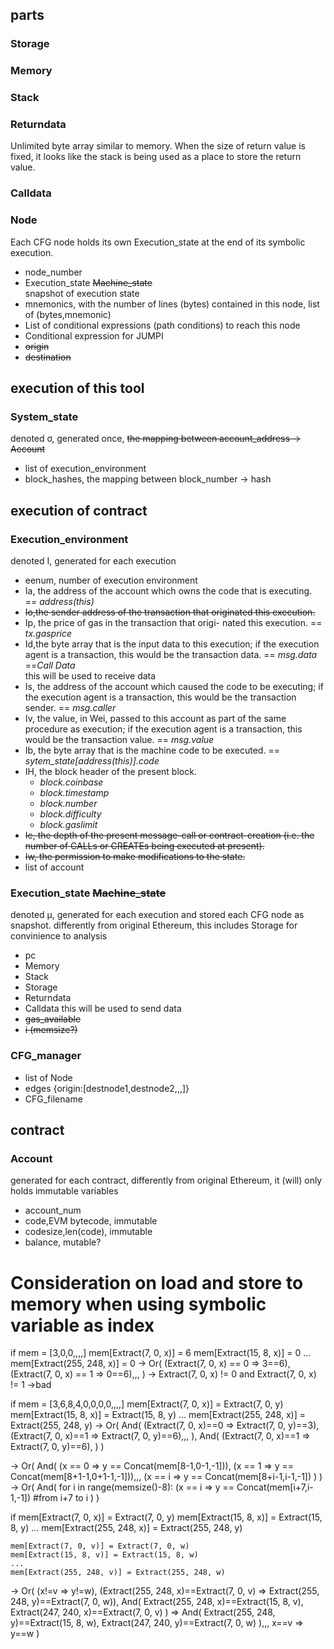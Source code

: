 
## parts
### Storage
### Memory
### Stack
### Returndata
Unlimited byte array similar to  memory. When the size of return value is fixed, it looks like the stack is being used as a place to store the return value.
### Calldata
### Node
Each CFG node holds its own Execution_state at the end of its symbolic execution.
- node_number
- Execution_state ~~Machine_state~~  
snapshot of execution state
- mnemonics,  with the number of lines (bytes) contained in this node, list of (bytes,mnemonic)
- List of conditional expressions (path conditions) to reach this node
- Conditional expression for JUMPI
- ~~origin~~
- ~~destination~~


## execution of this tool
### System_state
denoted σ, generated once, ~~the mapping between account_address -> Account~~
- list of execution_environment
- block_hashes, the mapping between block_number -> hash

## execution of contract
### Execution_environment
denoted I, generated for each execution
- eenum, number of execution environment
- Ia, the address of the account which owns the code that is executing. == *address(this)*
- ~~Io,the sender address of the transaction that originated this execution.~~
- Ip, the price of gas in the transaction that origi- nated this execution. == *tx.gasprice*
- Id,the byte array that is the input data to this execution; if the execution agent is a transaction, this would be the transaction data. == *msg.data* ==*Call Data*  
this will be used to receive data
- Is, the address of the account which caused the code to be executing; if the execution agent is a transaction, this would be the transaction sender. == *msg.caller*
- Iv, the value, in Wei, passed to this account as part of the same procedure as execution; if the execution agent is a transaction, this would be the transaction value. == *msg.value*
- Ib, the byte array that is the machine code to be executed. == *sytem_state[address(this)].code*
- IH, the block header of the present block.
    - *block.coinbase*
    - *block.timestamp*
    - *block.number*
    - *block.difficulty*
    - *block.gaslimit*
- ~~Ie, the depth of the present message-call or contract-creation (i.e. the number of CALLs or CREATEs being executed at present).~~
- ~~Iw, the permission to make modifications to the state.~~
- list of account

### Execution_state ~~Machine_state~~
denoted µ, generated for each execution and stored each CFG node as snapshot. differently from original Ethereum, this includes Storage for convinience to analysis
- pc
- Memory
- Stack
- Storage
- Returndata
- Calldata
this will be used to send data
- ~~gas_available~~
- ~~i (memsize?)~~

### CFG_manager
- list of Node
- edges {origin:[destnode1,destnode2,,,]}
- CFG_filename

## contract
### Account
generated for each contract, differently from original Ethereum, it (will) only holds immutable variables
- account_num
- code,EVM bytecode, immutable
- codesize,len(code), immutable
- balance, mutable?



# Consideration on load and store to memory when using symbolic variable as index


if
    mem = [3,0,0,,,,]
    mem[Extract(7, 0, x)] = 6
    mem[Extract(15, 8, x)] = 0
    ...
    mem[Extract(255, 248, x)] = 0
→
    Or(
    (Extract(7, 0, x) == 0 => 3==6),
    (Extract(7, 0, x) == 1 => 0==6),,,
    )
→ Extract(7, 0, x) != 0 and Extract(7, 0, x) != 1
→bad

if
    mem = [3,6,8,4,0,0,0,0,,,,]
    mem[Extract(7, 0, x)] = Extract(7, 0, y)
    mem[Extract(15, 8, x)] = Extract(15, 8, y)
    ...
    mem[Extract(255, 248, x)] = Extract(255, 248, y)
→
    Or(
        And(
            (Extract(7, 0, x)==0 => Extract(7, 0, y)==3),
            (Extract(7, 0, x)==1 => Extract(7, 0, y)==6),,,
        ),
        And(
            (Extract(7, 0, x)==1 => Extract(7, 0, y)==6),
        )
    )

→
    Or(
        And(
        (x == 0 => y == Concat(mem[8-1,0-1,-1])),
        (x == 1 => y == Concat(mem[8+1-1,0+1-1,-1])),,,
        (x == i => y == Concat(mem[8+i-1,i-1,-1])
        )
    )
→
    Or(
        And(
        for i in range(memsize()-8):
            (x == i => y == Concat(mem[i+7,i-1,-1]) #from i+7 to i
        )
    )






if
    mem[Extract(7, 0, x)] = Extract(7, 0, y)
    mem[Extract(15, 8, x)] = Extract(15, 8, y)
    ...
    mem[Extract(255, 248, x)] = Extract(255, 248, y)

    mem[Extract(7, 0, v)] = Extract(7, 0, w)
    mem[Extract(15, 8, v)] = Extract(15, 8, w)
    ...
    mem[Extract(255, 248, v)] = Extract(255, 248, w)
→
    Or(
        (x!=v => y!=w),
        (Extract(255, 248, x)==Extract(7, 0, v) => Extract(255, 248, y)==Extract(7, 0, w)),
        And(
            Extract(255, 248, x)==Extract(15, 8, v),
            Extract(247, 240, x)==Extract(7, 0, v)
        ) => And(
            Extract(255, 248, y)==Extract(15, 8, w),
            Extract(247, 240, y)==Extract(7, 0, w)
        ),,,
        x==v => y==w
    )